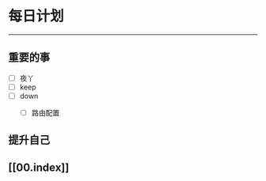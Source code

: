 
# 每日计划
---
## 重要的事

- [ ]    夜丫
- [ ]   keep
- [ ]  down
	- [ ] 路由配置



## 提升自己

  



## [[00.index]]











